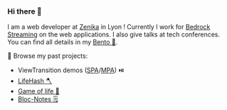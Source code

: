 ### Hi there 👋

I am a web developer at [Zenika](https://www.zenika.com/) in Lyon ! Currently I work for [Bedrock Streaming](https://bedrockstreaming.com/) on the web applications. I also give talks at tech conferences. You can find all details in my [Bento 🍱](https://bento.me/theo-gianella).

🚀 Browse my past projects:

- ViewTransition demos ([SPA](https://view-transition-demo-inky.vercel.app/)/[MPA](https://view-transition-mpa.vercel.app/)) ⏯️
- [LifeHash 🪓](https://tgianella.github.io/LifeHash/)
- [Game of life 🧫](https://tgianella.github.io/game-of-life/)
- [Bloc-Notes 🗒️](https://tgianella.github.io/bloc-notes/)
<!-- - [NoChatbot 🛑](https://form-generator-chi.vercel.app/) -->
<!-- - [Cinesight 🍿](https://cinesight.vercel.app/) -->
<!-- - [Cookin 🍽️](https://the-cookin-project-7e530903ee90.herokuapp.com/) -->
<!-- - [Meowth NFT 🐱](https://meowth-nft-4ed16307d768.herokuapp.com/) -->
<!-- - [Local library 📖](https://locallibrary-express-da3df349d5c6.herokuapp.com/) -->
<!-- - [The Gossip Project 💬](https://the-gossip-project-77f559ad5921.herokuapp.com/) -->

<!--
**TGianella/TGIanella** is a ✨ _special_ ✨ repository because its `README.md` (this file) appears on your GitHub profile.

Here are some ideas to get you started:

- 🔭 I’m currently working on ...
- 🌱 I’m currently learning ...
- 👯 I’m looking to collaborate on ...
- 🤔 I’m looking for help with ...
- 💬 Ask me about ...
- 📫 How to reach me: ...
- 😄 Pronouns: ...
- ⚡ Fun fact: ...
-->
